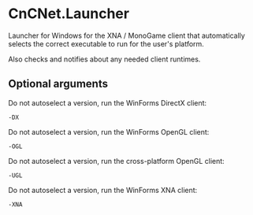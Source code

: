 # CnCNet.Launcher
Launcher for Windows for the XNA / MonoGame client that automatically selects the correct executable to run for the user's platform.

Also checks and notifies about any needed client runtimes.
## Optional arguments
Do not autoselect a version, run the WinForms DirectX client:
```
-DX
```
Do not autoselect a version, run the WinForms OpenGL client:
```
-OGL
```
Do not autoselect a version, run the cross-platform OpenGL client:
```
-UGL
```
Do not autoselect a version, run the WinForms XNA client:
```
-XNA
```